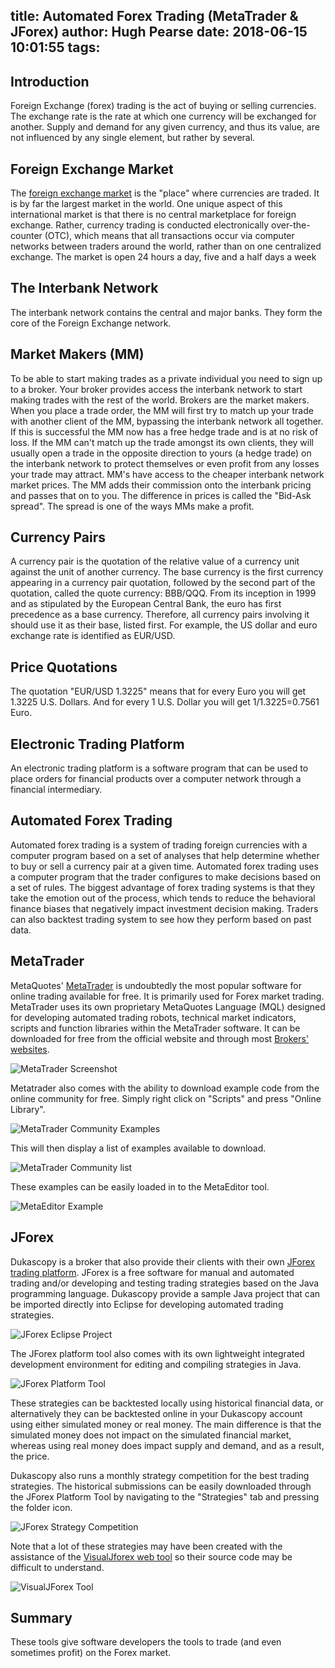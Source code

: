 title: Automated Forex Trading (MetaTrader & JForex)
author: Hugh Pearse
date: 2018-06-15 10:01:55
tags:
---
## Introduction
Foreign Exchange (forex) trading is the act of buying or selling currencies. The exchange rate is the rate at which one currency will be exchanged for another. Supply and demand for any given currency, and thus its value, are not influenced by any single element, but rather by several.

## Foreign Exchange Market 
The [foreign exchange market][1] is the "place" where currencies are traded. It is by far the largest market in the world. One unique aspect of this international market is that there is no central marketplace for foreign exchange. Rather, currency trading is conducted electronically over-the-counter (OTC), which means that all transactions occur via computer networks between traders around the world, rather than on one centralized exchange. The market is open 24 hours a day, five and a half days a week

## The Interbank Network
The interbank network contains the central and major banks. They form the core of the Foreign Exchange network. 

## Market Makers (MM)
To be able to start making trades as a private individual you need to sign up to a broker. Your broker provides access the interbank network to start making trades with the rest of the world. Brokers are the market makers. When you place a trade order, the MM will first try to match up your trade with another client of the MM, bypassing the interbank network all together. If this is successful the MM now has a free hedge trade and is at no risk of loss. If the MM can't match up the trade amongst its own clients, they will usually open a trade in the opposite direction to yours (a hedge trade) on the interbank network to protect themselves or even profit from any losses your trade may attract. MM's have access to the cheaper interbank network market prices. The MM adds their commission onto the interbank pricing and passes that on to you. The difference in prices is called the "Bid-Ask spread". The spread is one of the ways MMs make a profit.

## Currency Pairs
A currency pair is the quotation of the relative value of a currency unit against the unit of another currency. The base currency is the first currency appearing in a currency pair quotation, followed by the second part of the quotation, called the quote currency: BBB/QQQ. From its inception in 1999 and as stipulated by the European Central Bank, the euro has first precedence as a base currency. Therefore, all currency pairs involving it should use it as their base, listed first. For example, the US dollar and euro exchange rate is identified as EUR/USD.

## Price Quotations
The quotation "EUR/USD 1.3225" means that for every Euro you will get 1.3225 U.S. Dollars. And for every 1 U.S. Dollar you will get 1/1.3225=0.7561 Euro.

## Electronic Trading Platform
An electronic trading platform is a software program that can be used to place orders for financial products over a computer network through a financial intermediary.

## Automated Forex Trading
Automated forex trading is a system of trading foreign currencies with a computer program based on a set of analyses that help determine whether to buy or sell a currency pair at a given time. Automated forex trading uses a computer program that the trader configures to make decisions based on a set of rules. The biggest advantage of forex trading systems is that they take the emotion out of the process, which tends to reduce the behavioral finance biases that negatively impact investment decision making. Traders can also backtest trading system to see how they perform based on past data.

## MetaTrader
MetaQuotes' [MetaTrader][2] is undoubtedly the most popular software for online trading available for free. It is primarily used for Forex market trading. MetaTrader uses its own proprietary MetaQuotes Language (MQL) designed for developing automated trading robots, technical market indicators, scripts and function libraries within the MetaTrader software. It can be downloaded for free from the official website and through most [Brokers' websites][5].

![MetaTrader Screenshot](/images/pasted-18.png)

Metatrader also comes with the ability to download example code from the online community for free. Simply right click on "Scripts" and press "Online Library".

![MetaTrader Community Examples](/images/pasted-17.png)

This will then display a list of examples available to download.

![MetaTrader Community list](/images/pasted-19.png)

These examples can be easily loaded in to the MetaEditor tool.

![MetaEditor Example](/images/pasted-20.png)

## JForex
Dukascopy is a broker that also provide their clients with their own [JForex trading platform][3]. JForex is a free software for manual and automated trading and/or developing and testing trading strategies based on the Java programming language. Dukascopy provide a sample Java project that can be imported directly into Eclipse for developing automated trading strategies.


![JForex Eclipse Project](/images/pasted-13.png)

The JForex platform tool also comes with its own lightweight integrated development environment for editing and compiling strategies in Java. 


![JForex Platform Tool](/images/pasted-14.png)

These strategies can be backtested locally using historical financial data, or alternatively they can be backtested online in your Dukascopy account using either simulated money or real money. The main difference is that the simulated money does not impact on the simulated financial market, whereas using real money does impact supply and demand, and as a result, the price. 

Dukascopy also runs a monthly strategy competition for the best trading strategies. The historical submissions can be easily downloaded through the JForex Platform Tool by navigating to the "Strategies" tab and pressing the folder icon.

![JForex Strategy Competition](/images/pasted-15.png)

Note that a lot of these strategies may have been created with the assistance of the [VisualJforex web tool][4] so their source code may be difficult to understand.

![VisualJForex Tool](/images/pasted-16.png)

## Summary
These tools give software developers the tools to trade (and even sometimes profit) on the Forex market.

[1]: https://www.theforexguy.com/how-forex-trading-works/ "The Forex Market Structure"
[2]: https://www.metaquotes.net "MetaTrader"
[3]: https://www.dukascopy.com "JForex"
[4]: https://www.dukascopy.com/vjforex/ "VisualJforex web tool"
[5]: https://admiralmarkets.com/trading-platforms "Admiral Markets"
